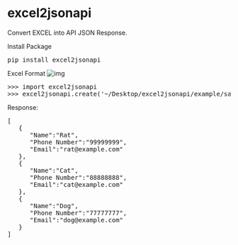 # excel2jsonapi

Convert EXCEL into API JSON Response.

Install Package
<pre>
pip install excel2jsonapi
</pre>


Excel Format
![img](https://user-images.githubusercontent.com/20112458/80275568-c352fe00-86ff-11ea-92b9-688fd6ad9a3c.png)


<pre>
>>> import excel2jsonapi
>>> excel2jsonapi.create('~/Desktop/excel2jsonapi/example/sample.xlsx')
</pre>

Response:
<pre>
[
   {
      "Name":"Rat",
      "Phone Number":"99999999",
      "Email":"rat@example.com"
   },
   {
      "Name":"Cat",
      "Phone Number":"88888888",
      "Email":"cat@example.com"
   },
   {
      "Name":"Dog",
      "Phone Number":"77777777",
      "Email":"dog@example.com"
   }
]
</pre>
